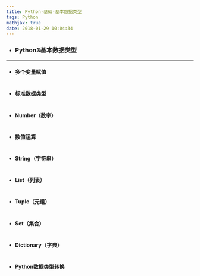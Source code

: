 ```yaml
---
title: Python-基础-基本数据类型
tags: Python
mathjax: true
date: 2018-01-29 10:04:34
---
```

- ### Python3基本数据类型

---
- #### 多个变量赋值
~~~

~~~
- #### 标准数据类型
~~~

~~~
- #### Number（数字）
~~~

~~~
- #### 数值运算
~~~

~~~
- #### String（字符串）
~~~

~~~
- #### List（列表）
~~~

~~~
- #### Tuple（元组）
~~~

~~~
- #### Set（集合）
~~~

~~~

- #### Dictionary（字典）
~~~

~~~
- #### Python数据类型转换
~~~

~~~
